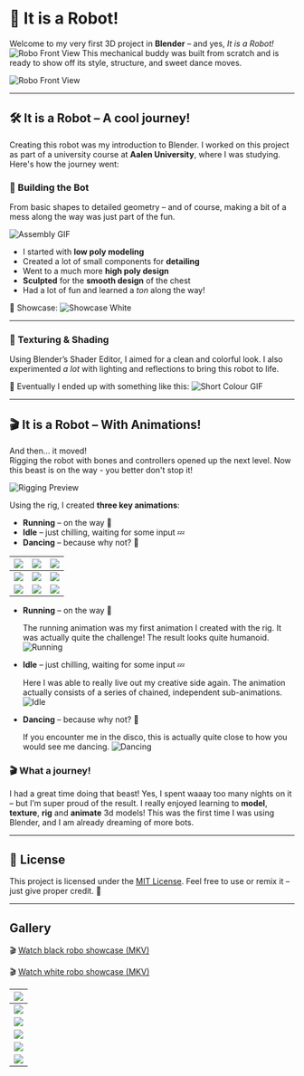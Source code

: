 # 🤖 It is a Robot!
Welcome to my very first 3D project in **Blender** – and yes, *It is a Robot!*  
![Robo Front View](media/img/Robo_Black_Head_Front_View.png)
This mechanical buddy was built from scratch and is ready to show off its style, structure, and sweet dance moves.

![Robo Front View](media/img/Robo_Colour_Full_Front_View_Lighting_2.png)

---

## 🛠️ It is a Robot – A cool journey!

Creating this robot was my introduction to Blender. I worked on this project as part of a university course at 
**Aalen University**, where I was studying. Here's how the journey went:

### 🧩 Building the Bot
From basic shapes to detailed geometry – and of course, making a bit of a mess along the way was just part of the fun.

![Assembly GIF](media/gifs/Blender_Robo_SingleParts.gif)

- I started with **low poly modeling**
- Created a lot of small components for **detailing**
- Went to a much more **high poly design**
- **Sculpted** for the **smooth design** of the chest
- Had a lot of fun and learned a *ton* along the way!

🎥 Showcase:
![Showcase White](media/gifs/Robo_Showcase_White.gif)

---

### 🎨 Texturing & Shading

Using Blender’s Shader Editor, I aimed for a clean and colorful look.
I also experimented *a lot* with lighting and reflections to bring this robot to life.

📸 Eventually I ended up with something like this:
![Short Colour GIF](media/gifs/Robo_Short_Showcase_Colour.gif)

---

## 🎬 It is a Robot – With Animations!

And then... it moved!  
Rigging the robot with bones and controllers opened up the next level.
Now this beast is on the way - you better don't stop it!

![Rigging Preview](media/gifs/Blender_Robo_White.gif)

Using the rig, I created **three key animations**:

- **Running** – on the way 🏃
- **Idle** – just chilling, waiting for some input 💤
- **Dancing** – because why not? 🕺

| ![](media/gifs/idle/Robo_Idle_Colour_Front_View.gif)       | ![](media/gifs/walk/Robo_Walking_Black_Grid_Front_View.gif) | ![](media/gifs/idle/Robo_Idle_White_Front_View.gif)        |
|------------------------------------------------------------|-------------------------------------------------------------|------------------------------------------------------------|
| ![](media/gifs/walk/Robo_Walking_White_Front_View.gif)     | ![](media/gifs/idle/Robo_Idle_White_Front_View.gif)         | ![](media/gifs/dance/Robo_Dance_White_Grid_Front_View.gif) |
| ![](media/gifs/dance/Robo_Dance_Black_Grid_Front_View.gif) | ![](media/gifs/dance/Robo_Dance_Color_Front_View.gif)       | ![](media/gifs/walk/Robo_Walking_White_Top_View.gif)       |

- **Running** – on the way 🏃

   The running animation was my first animation I created with the rig. It was actually quite the challenge! The result looks quite humanoid.
  ![Running](media/gifs/walk/Robo_Walking_Black_Grid_Front_View.gif)

- **Idle** – just chilling, waiting for some input 💤

  Here I was able to really live out my creative side again. The animation actually consists of a series of chained, independent sub-animations.
  ![Idle](media/gifs/idle/Robo_Idle_Colour_Front_View.gif)
- **Dancing** – because why not? 🕺

   If you encounter me in the disco, this is actually quite close to how you would see me dancing.
  ![Dancing](media/gifs/dance/Robo_Dance_Black_Grid_Front_View.gif)

### 🎬 What a journey!

I had a great time doing that beast!
Yes, I spent waaay too many nights on it – but I’m super proud of the result.
I really enjoyed learning to **model**, **texture**, **rig** and **animate** 3d models! 
This was the first time I was using Blender, and I am already dreaming of more bots.

---

## 📜 License

This project is licensed under the [MIT License](LICENSE).
Feel free to use or remix it – just give proper credit. 🤝

---

## Gallery

🎬 [Watch black robo showcase (MKV)](media/video/Robo_Showcase_Black.mkv)

🎬 [Watch white robo showcase (MKV)](media/video/Robo_Showcase_White.mkv)

| ![](media/img/Robo_Colour_Full_Front_View_Lighting.png) |
|---------------------------------------------------------|
| ![](media/img/Robo_Grey_Full_Front_View.png)            |
| ![](media/img/Robo_Silver_Full_Front_View.png)          |
| ![](media/img/Robo_Grey_Top_Back_View.png)              |
| ![](media/img/Robo_Colour_Full_Front_View_Bones.png)    |
| ![](media/img/Robo_Black_Full_Front_View.png)           |
